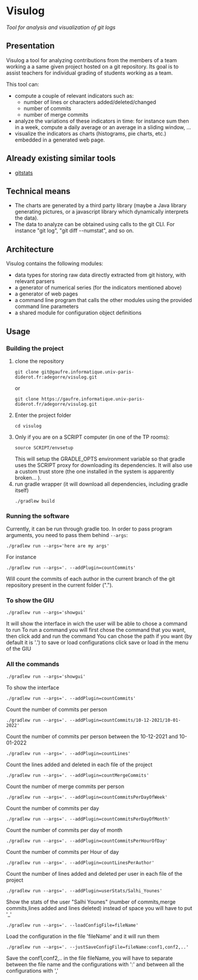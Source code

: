 # Visulog

*Tool for analysis and visualization of git logs*

## Presentation

Visulog a tool for analyzing contributions from the members of a team working a a same given project hosted on a git repository. Its goal is to assist teachers for individual grading of students working as a team.

This tool can:

- compute a couple of relevant indicators such as:
  - number of lines or characters added/deleted/changed
  - number of commits
  - number of merge commits
- analyze the variations of these indicators in time: for instance sum then in a week, compute a daily average or an average in a sliding window, ...
- visualize the indicators as charts (histograms, pie charts, etc.) embedded in a generated web page.

## Already existing similar tools

- [gitstats](https://pypi.org/project/gitstats/) 

## Technical means

- The charts are generated by a third party library (maybe a Java library generating pictures, or a javascript library which dynamically interprets the data).
- The data to analyze can be obtained using calls to the git CLI. For instance "git log", "git diff --numstat", and so on.

## Architecture

Visulog contains the following modules:

- data types for storing raw data directly extracted from git history, with relevant parsers
- a generator of numerical series (for the indicators mentioned above)
- a generator of web pages
- a command line program that calls the other modules using the provided command line parameters
- a shared module for configuration object definitions

## Usage

### Building the project

1. clone the repository
    ```
    git clone git@gaufre.informatique.univ-paris-diderot.fr:adegorre/visulog.git
    ```
   or
    ```
    git clone https://gaufre.informatique.univ-paris-diderot.fr/adegorre/visulog.git
    ```
2. Enter the project folder
    ```
    cd visulog
    ```
3. Only if you are on a SCRIPT computer (in one of the TP rooms):
    ```
    source SCRIPT/envsetup
    ```
    This will setup the GRADLE_OPTS environment variable so that gradle uses the SCRIPT proxy for downloading its dependencies. It will also use a custom trust store (the one installed in the system is apparently broken... ).
4. run gradle wrapper (it will download all dependencies, including gradle itself)
    ```
    ./gradlew build
    ```
### Running the software

Currently, it can be run through gradle too. In order to pass program arguments, you need to pass them behind `--args`:
```
./gradlew run --args='here are my args'
```

For instance

```
./gradlew run --args='. --addPlugin=countCommits'
```

Will count the commits of each author in the current branch of the git repository present in the current folder (".").
### To show the GIU
```
./gradlew run --args='showgui'
```
It will show the interface in wich the user will be able to chose a command to run
To run a command you will first chose the command that you want, then click add and run the command
You can chose the path if you want (by default it is '.')
to save or load configurations click save or load in the menu of the GIU
### All the commands
```
./gradlew run --args='showgui'
```
To show the interface
```
./gradlew run --args='. --addPlugin=countCommits'
```
Count the number of commits per person
```
./gradlew run --args='. --addPlugin=countCommits/10-12-2021/10-01-2022'
```
Count the number of commits per person between the 10-12-2021 and 10-01-2022
```
./gradlew run --args='. --addPlugin=countLines'
```
Count the lines added and deleted in each file of the project
```
./gradlew run --args='. --addPlugin=countMergeCommits'
```
Count the number of merge commits per person
```
./gradlew run --args='. --addPlugin=countCommitsPerDayOfWeek'
```
Count the number of commits per day 
```
./gradlew run --args='. --addPlugin=countCommitsPerDayOfMonth'
```
Count the number of commits per day of month
```
./gradlew run --args='. --addPlugin=countCommitsPerHourOfDay'
```
Count the number of commits per Hour of day
```
./gradlew run --args='. --addPlugin=countLinesPerAuthor'
```
Count the number of lines added and deleted per user in each file of the project
```
./gradlew run --args='. --addPlugin=userStats/Salhi_Younes'
```
Show the stats of the user "Salhi Younes" (number of commits,merge commits,lines added and lines deleted) instead of space you will have to put '_'
```
./gradlew run --args='. --loadConfigFile=fileName'
```
Load the configuration in the file 'fileName' and it will run them
```
./gradlew run --args='. --justSaveConfigFile=fileName:conf1,conf2,..'
```
Save the conf1,conf2,.. in the file fileName, you will have to separate between the file name and the configurations with ':' and between all the configurations with ','